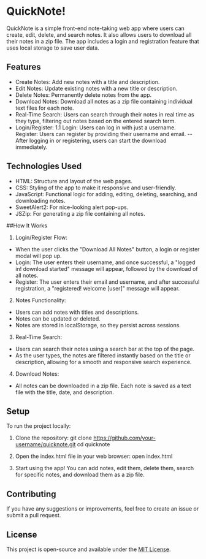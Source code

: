 # QuickNote!

QuickNote is a simple front-end note-taking web app where users can create, edit, delete, and search notes. It also allows users to download all their notes in a zip file. The app includes a login and registration feature that uses local storage to save user data.

## Features
- Create Notes: Add new notes with a title and description.
- Edit Notes: Update existing notes with a new title or description.
- Delete Notes: Permanently delete notes from the app.
- Download Notes: Download all notes as a zip file containing individual text files for each note.
- Real-Time Search: Users can search through their notes in real time as they type, filtering out notes based on the entered search term.
- Login/Register:
  1.1 Login: Users can log in with just a username.
  Register: Users can register by providing their username and email.
 -- After logging in or registering, users can start the download immediately.


## Technologies Used
 - HTML: Structure and layout of the web pages.
 - CSS: Styling of the app to make it responsive and user-friendly.
 - JavaScript: Functional logic for adding, editing, deleting, searching, and downloading notes.
 - SweetAlert2: For nice-looking alert pop-ups.
 - JSZip: For generating a zip file containing all notes.

##How It Works
1. Login/Register Flow:
 - When the user clicks the "Download All Notes" button, a login or register modal will pop up.
 - Login: The user enters their username, and once successful, a "logged in! download started" message will appear, followed by the download of all notes.
 - Register: The user enters their email and username, and after successful registration, a "registered! welcome [user]" message will appear.

2. Notes Functionality:
 - Users can add notes with titles and descriptions.
 - Notes can be updated or deleted.
 - Notes are stored in localStorage, so they persist across sessions.

3. Real-Time Search:
 - Users can search their notes using a search bar at the top of the page.
 - As the user types, the notes are filtered instantly based on the title or description, allowing for a smooth and responsive search experience.

4. Download Notes:
- All notes can be downloaded in a zip file. Each note is saved as a text file with the title, date, and description.

## Setup
To run the project locally:

1. Clone the repository:
git clone https://github.com/your-username/quicknote.git
cd quicknote

2. Open the index.html file in your web browser:
open index.html

3. Start using the app! You can add notes, edit them, delete them, search for specific notes, and download them as a zip file.

## Contributing
If you have any suggestions or improvements, feel free to create an issue or submit a pull request.

## License
This project is open-source and available under the [MIT License](#license).
